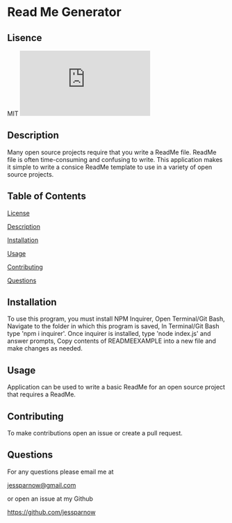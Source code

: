 # Read Me Generator

## Lisence
 MIT ![lisence](https://img.shields.io/npm/l/index.js)

## Description 
Many open source projects require that you write a ReadMe file. ReadMe file is often time-consuming and confusing to write. This application makes it simple to write a consice ReadMe template to use in a variety of open source projects.  

## Table of Contents 
 
  [License](#lisence)

  [Description](#description)

  [Installation](#installation)

  [Usage](#usage)

  [Contributing](#contributing)

  [Questions](#questions)

  
## Installation
  To use this program, you must install NPM Inquirer, Open Terminal/Git Bash, Navigate to the folder in which this program is saved, In Terminal/Git Bash type 'npm i inquirer'.  Once inquirer is installed, type 'node index.js' and answer prompts, Copy contents of READMEEXAMPLE into a new file and make changes as needed. 

## Usage
  Application can be used to write a basic ReadMe for an open source project that requires a ReadMe. 

## Contributing
 To make contributions open an issue or create a pull request.

## Questions

For any questions please email me at 

jessparnow@gmail.com

or open an issue at my Github

https://github.com/jessparnow